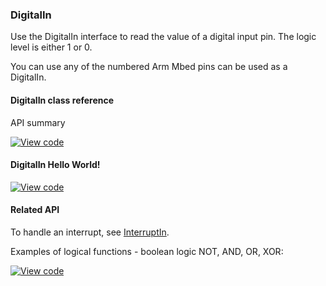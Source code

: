 ### DigitalIn

Use the DigitalIn interface to read the value of a digital input pin. The logic level is either 1 or 0.

You can use any of the numbered Arm Mbed pins can be used as a DigitalIn.

#### DigitalIn class reference

API summary

[![View code](https://www.mbed.com/embed/?type=library)](/docs/v5.4/mbed-os-api-doxy/classmbed_1_1_digital_in.html)

#### DigitalIn Hello World!

[![View code](https://www.mbed.com/embed/?url=https://developer.mbed.org/teams/mbed_example/code/DigitalIn_HelloWorld/)](https://developer.mbed.org/teams/mbed_example/code/DigitalIn_HelloWorld/file/954ac88dda04/main.cpp)

#### Related API

To handle an interrupt, see [InterruptIn](/docs/v5.4/reference/api-references.html#interruptin).

Examples of logical functions - boolean logic NOT, AND, OR, XOR:

[![View code](https://www.mbed.com/embed/?url=https://developer.mbed.org/teams/mbed_example/code/DigitalIn_ex_1/)](https://developer.mbed.org/teams/mbed_example/code/DigitalIn_ex_1/file/10c4d3aa026e/main.cpp)
